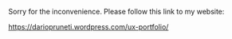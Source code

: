 Sorry for the inconvenience.
Please follow this link to my website:

https://dariopruneti.wordpress.com/ux-portfolio/
